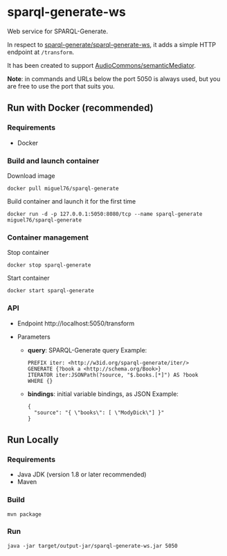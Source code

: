 # sparql-generate-ws

Web service for SPARQL-Generate.

In respect to [sparql-generate/sparql-generate-ws](https://github.com/sparql-generate/sparql-generate-ws), it adds a simple HTTP endpoint at `/transform`.

It has been created to support [AudioCommons/semanticMediator](https://github.com/AudioCommons/semanticMediator).

__Note__: in commands and URLs below the port 5050 is always used, but you are free to use the port that suits you.

## Run with Docker (recommended)

### Requirements

- Docker

### Build and launch container

Download image
```
docker pull miguel76/sparql-generate
```

Build container and launch it for the first time
```
docker run -d -p 127.0.0.1:5050:8080/tcp --name sparql-generate miguel76/sparql-generate
```

### Container management

Stop container
```
docker stop sparql-generate
```
Start container
```
docker start sparql-generate
```

### API

- Endpoint
http://localhost:5050/transform

- Parameters
  - __query__: SPARQL-Generate query
    Example:
    ```
    PREFIX iter: <http://w3id.org/sparql-generate/iter/>
    GENERATE {?book a <http://schema.org/Book>}
    ITERATOR iter:JSONPath(?source, "$.books.[*]") AS ?book
    WHERE {}
    ```
  - __bindings__: initial variable bindings, as JSON
    Example:
    ```
    {
      "source": "{ \"books\": [ \"ModyDick\"] }"
    }
    ```

## Run Locally

### Requirements

- Java JDK (version 1.8 or later recommended)
- Maven

### Build

```
mvn package
```

### Run

```
java -jar target/output-jar/sparql-generate-ws.jar 5050
```
